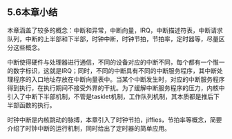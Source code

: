 ## 5.6本章小结

本章涵盖了较多的概念：中断和异常，中断向量，IRQ，中断描述符表，中断请求队列，中断的上半部和下半部，时钟中断，时钟节拍，节拍率，定时器等，尽量区分这些概念。

中断使得硬件与处理器进行通信，不同的设备对应的中断不同，每个都有一个惟一的数字标识，这就是IRQ；同时，不同的中断具有不同的中断服务程序，其中断处理程序的入口地址存放在中断向量表中。当某个中断发生时，对应的中断服务程序得到执行，在执行期间不接受外界的干扰。为了缓解中断服务程序的压力，内核中引入了中断下半部机制，不管是tasklet机制，工作队列机制，其本质都是推后下半部函数的执行。

时钟中断是内核跳动的脉搏，本章引入了时钟节拍，jiffies，节拍率等概念，简要介绍了时钟中断的运行机制，同时给出了定时器的简单应用。

